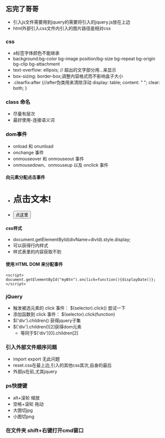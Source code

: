 ## 忘完了哥哥
- 引入js文件需要用到jquery的需要将引入的jquery.js放在上边
- html外部引入css文件内引入的图片路径是相对css
### css
- a标签字体颜色不能继承
- background:bg-color bg-image position/bg-size bg-repeat bg-origin bg-clip bg-attachment 
-  text-overflow: ellipsis; // 超出的文字部分用...来显示
- box-sizing: border-box;调整内容格式而不影响盒子大小
- .clearfix:after {//after伪类用来清除浮动
    display: table;
    content: " ";
    clear: both;
}

### class 命名
- 尽量有层次
- 最好使用-连接语义词
### dom事件
- onload 和 onunload 
- onchange 事件
- onmouseover 和 onmouseout 事件
- onmousedown、onmouseup 以及 onclick 事件
#### 向元素分配点击事件
- <h1 onclick="this.innerHTML='Ooops!'">点击文本!</h1>
- <button onclick="displayDate()">点这里</button>
#### css样式
- document.getElementById(divName+divId).style.display;
- 可以获得行内样式
- 样式表里的内容获取不到
#### 使用 HTML DOM 来分配事件
```
<script>
document.getElementById("myBtn").onclick=function(){displayDate()};
</script>
```
### jQuery
- 触发被选元素的 click 事件：
    $(selector).click() 尝试一下
- 添加函数到 click 事件：
    $(selector).click(function)
- $('div').children() 获得jquery子集
- $('div').children()[2]获得dom元素
    - 等同于$('div')[0].children[2]
### 引入外部文件顺序问题
- import export 无此问题
- reset.css在最上边,引入的其他css其次,自身的最后
- 外部js在前,尤其jquery
### ps快捷键
- alt+滚轮 缩放
- 空格+滚轮 拖动
- 大图切jpg
- 小图切png
### 在文件夹 shift+右键打开cmd窗口